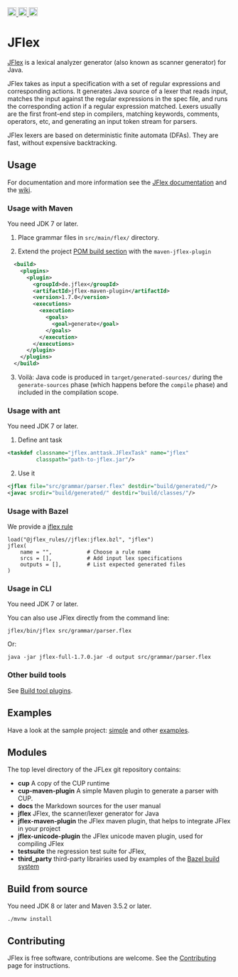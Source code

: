 <a href="https://travis-ci.org/jflex-de/jflex">
  <img alt="Build status" src="https://travis-ci.org/jflex-de/jflex.svg?branch=master" height="20">
</a>
<a href="https://cirrus-ci.com/github/jflex-de/jflex/master">
  <img alt="Bazel build status" src="https://api.cirrus-ci.com/github/jflex-de/jflex.svg" height="20">
</a>
<a href="https://search.maven.org/artifact/de.jflex/jflex/">
  <img alt="Maven central" src="https://img.shields.io/maven-central/v/de.jflex/jflex.svg" height="20">
</a>

# JFlex

[JFlex][jflex] is a lexical analyzer generator (also known as scanner generator) for Java.

JFlex takes as input a specification with a set of regular expressions and corresponding actions.
It generates Java source of a lexer that reads input, matches the input against the regular
expressions in the spec file, and runs the corresponding action if a regular expression
matched. Lexers usually are the first front-end step in compilers, matching keywords, comments, 
operators, etc, and generating an input token stream for parsers.

JFlex lexers are based on deterministic finite automata (DFAs).
They are fast, without expensive backtracking.


## Usage

For documentation and more information see the [JFlex documentation][jflex-doc]
and the [wiki][wiki].

### Usage with Maven

You need JDK 7 or later.

1. Place grammar files in `src/main/flex/` directory.

2. Extend the project [POM build section][pom-build] with the `maven-jflex-plugin`
  ```xml
    <build>
      <plugins>
        <plugin>
          <groupId>de.jflex</groupId>
          <artifactId>jflex-maven-plugin</artifactId>
          <version>1.7.0</version>
          <executions>
            <execution>
              <goals>
                <goal>generate</goal>
              </goals>
            </execution>
          </executions>
        </plugin>
      </plugins>
    </build>
  ```

3. Voilà: Java code is produced in `target/generated-sources/` during the `generate-sources` phase
(which happens before the `compile` phase) and included in the compilation scope.

### Usage with ant

You need JDK 7 or later.

1. Define ant task
```xml
<taskdef classname="jflex.anttask.JFlexTask" name="jflex"
         classpath="path-to-jflex.jar"/>
```
2. Use it
```xml
<jflex file="src/grammar/parser.flex" destdir="build/generated/"/>
<javac srcdir="build/generated/" destdir="build/classes/"/>
```

### Usage with Bazel

We provide a [jflex rule](https://jflex-de.github.io/bazel_rules/)

```
load("@jflex_rules//jflex:jflex.bzl", "jflex")
jflex(
    name = "",           # Choose a rule name
    srcs = [],           # Add input lex specifications
    outputs = [],        # List expected generated files
)
```

### Usage in CLI

You need JDK 7 or later.

You can also use JFlex directly from the command line:
```
jflex/bin/jflex src/grammar/parser.flex
```

Or:
```
java -jar jflex-full-1.7.0.jar -d output src/grammar/parser.flex
```

### Other build tools

See [Build tool plugins](https://github.com/jflex-de/jflex/wiki/Build-tool-integration).


## Examples

Have a look at the sample project: [simple][example-simple] and other [examples].


## Modules

The top level directory of the JFLex git repository contains:

 * **cup** A copy of the CUP runtime
 * **cup-maven-plugin** A simple Maven plugin to generate a parser with CUP.
 * **docs** the Markdown sources for the user manual
 * **jflex** JFlex, the scanner/lexer generator for Java
 * **jflex-maven-plugin** the JFlex maven plugin, that helps to integrate JFlex in your project
 * **jflex-unicode-plugin** the JFlex unicode maven plugin, used for compiling JFlex
 * **testsuite** the regression test suite for JFlex,
 * **third_party** third-party librairies used by examples of the [Bazel build system][bazel]


## Build from source

You need JDK 8 or later and Maven 3.5.2 or later.

```
./mvnw install
```


## Contributing

JFlex is free software, contributions are welcome.
See the [Contributing][contrib] page for instructions.


[jflex]: http://jflex.de/
[jflex-doc]: http://jflex.de/manual.html
[wiki]: https://github.com/jflex-de/jflex/wiki
[pom-build]: https://maven.apache.org/pom.html#Build_Settings
[example-simple]: https://github.com/jflex-de/jflex/tree/master/jflex/examples/simple
[examples]: https://github.com/jflex-de/jflex/tree/master/jflex/examples/
[contrib]: https://github.com/jflex-de/jflex/wiki/Contributing
[bazel]: http://bazel.build/
